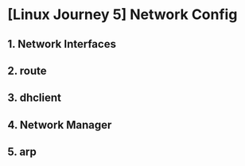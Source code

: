 # [Linux Journey 5] Network Config
## 1. Network Interfaces
## 2. route
## 3. dhclient
## 4. Network Manager
## 5. arp
